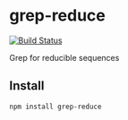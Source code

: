 # grep-reduce

[![Build Status](https://secure.travis-ci.org/Gozala/grep-reduce.png)](http://travis-ci.org/Gozala/grep-reduce)

Grep for reducible sequences

## Install

    npm install grep-reduce
